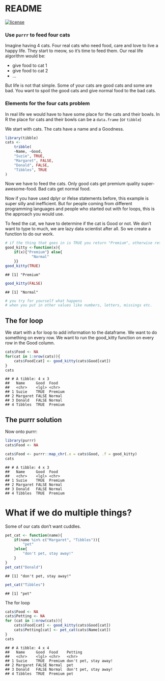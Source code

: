 README
================

[![license](https://img.shields.io/github/license/mashape/apistatus.svg)](https://choosealicense.com/licenses/mit/)

### Use `purrr` to feed four cats

Imagine having 4 cats. Four real cats who need food, care and love to
live a happy life. They start to meow, so it’s time to feed them. Our
real life algorithm would be:

  - give food to cat 1
  - give food to cat 2
  - …

But life is not that simple. Some of your cats are good cats and some
are bad. You want to spoil the good cats and give normal food to the bad
cats.

### Elements for the four cats problem

In real life we would have to have some place for the cats and their
bowls. In R the place for cats and their bowls can be a `data.frame` (or
`tibble`)

We start with cats. The cats have a name and a Goodness.

``` r
library(tibble)
cats <- 
    tribble(
    ~Name, ~Good,
    "Suzie", TRUE,
    "Margaret", FALSE,
    "Donald", FALSE,
    "Tibbles", TRUE
)
```

Now we have to feed the cats. Only good cats get premium quality
super-awesome-food. Bad cats get normal food.

Now if you have used dplyr or ifelse statements before, this example is
super silly and inefficient. But for people coming from different
programming languages and people who started out with for loops, this is
the approach you would use.

To feed the cat, we have to determine if the cat is Good or not. We
don’t want to type to much, we are lazy data scientist after all. So
we create a function to do our
work.

``` r
# if the thing that goes in is TRUE you return "Premium", otherwise return "Normal"
good_kitty <-function(x){
    if(x){"Premium"} else{
            "Normal"
    }}
good_kitty(TRUE)
```

    ## [1] "Premium"

``` r
good_kitty(FALSE) 
```

    ## [1] "Normal"

``` r
# you try for yourself what happens 
# when you put in other values like numbers, letters, missings etc.
```

## The for loop

We start with a for loop to add information to the dataframe. We want to
do something on every row. We want to run the good\_kitty function on
every row in the Good column.

``` r
cats$Food <- NA
for(cat in 1:nrow(cats)){
    cats$Food[cat] <- good_kitty(cats$Good[cat])
}
cats
```

    ## # A tibble: 4 x 3
    ##   Name     Good  Food   
    ##   <chr>    <lgl> <chr>  
    ## 1 Suzie    TRUE  Premium
    ## 2 Margaret FALSE Normal 
    ## 3 Donald   FALSE Normal 
    ## 4 Tibbles  TRUE  Premium

## The purrr solution

Now onto purrr:

``` r
library(purrr)
cats$Food <- NA

cats$Food <- purrr::map_chr(.x = cats$Good, .f = good_kitty)
cats
```

    ## # A tibble: 4 x 3
    ##   Name     Good  Food   
    ##   <chr>    <lgl> <chr>  
    ## 1 Suzie    TRUE  Premium
    ## 2 Margaret FALSE Normal 
    ## 3 Donald   FALSE Normal 
    ## 4 Tibbles  TRUE  Premium

# What if we do multiple things?

Some of our cats don’t want cuddles.

``` r
pet_cat <- function(name){
    if(name %in% c("Margaret", "Tibbles")){
        "pet"
    }else{
        "don't pet, stay away!"
    }
}
pet_cat("Donald")
```

    ## [1] "don't pet, stay away!"

``` r
pet_cat("Tibbles")
```

    ## [1] "pet"

The for loop

``` r
cats$Food <- NA
cats$Petting <- NA
for (cat in 1:nrow(cats)){
    cats$Food[cat] <- good_kitty(cats$Good[cat])
    cats$Petting[cat] <- pet_cat(cats$Name[cat])
}
cats
```

    ## # A tibble: 4 x 4
    ##   Name     Good  Food    Petting              
    ##   <chr>    <lgl> <chr>   <chr>                
    ## 1 Suzie    TRUE  Premium don't pet, stay away!
    ## 2 Margaret FALSE Normal  pet                  
    ## 3 Donald   FALSE Normal  don't pet, stay away!
    ## 4 Tibbles  TRUE  Premium pet
